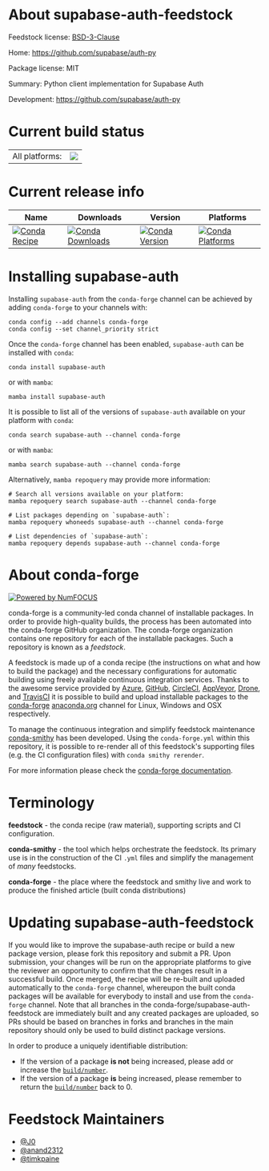 About supabase-auth-feedstock
=============================

Feedstock license: [BSD-3-Clause](https://github.com/conda-forge/supabase-auth-feedstock/blob/main/LICENSE.txt)

Home: https://github.com/supabase/auth-py

Package license: MIT

Summary: Python client implementation for Supabase Auth

Development: https://github.com/supabase/auth-py

Current build status
====================


<table><tr><td>All platforms:</td>
    <td>
      <a href="https://dev.azure.com/conda-forge/feedstock-builds/_build/latest?definitionId=26401&branchName=main">
        <img src="https://dev.azure.com/conda-forge/feedstock-builds/_apis/build/status/supabase-auth-feedstock?branchName=main">
      </a>
    </td>
  </tr>
</table>

Current release info
====================

| Name | Downloads | Version | Platforms |
| --- | --- | --- | --- |
| [![Conda Recipe](https://img.shields.io/badge/recipe-supabase--auth-green.svg)](https://anaconda.org/conda-forge/supabase-auth) | [![Conda Downloads](https://img.shields.io/conda/dn/conda-forge/supabase-auth.svg)](https://anaconda.org/conda-forge/supabase-auth) | [![Conda Version](https://img.shields.io/conda/vn/conda-forge/supabase-auth.svg)](https://anaconda.org/conda-forge/supabase-auth) | [![Conda Platforms](https://img.shields.io/conda/pn/conda-forge/supabase-auth.svg)](https://anaconda.org/conda-forge/supabase-auth) |

Installing supabase-auth
========================

Installing `supabase-auth` from the `conda-forge` channel can be achieved by adding `conda-forge` to your channels with:

```
conda config --add channels conda-forge
conda config --set channel_priority strict
```

Once the `conda-forge` channel has been enabled, `supabase-auth` can be installed with `conda`:

```
conda install supabase-auth
```

or with `mamba`:

```
mamba install supabase-auth
```

It is possible to list all of the versions of `supabase-auth` available on your platform with `conda`:

```
conda search supabase-auth --channel conda-forge
```

or with `mamba`:

```
mamba search supabase-auth --channel conda-forge
```

Alternatively, `mamba repoquery` may provide more information:

```
# Search all versions available on your platform:
mamba repoquery search supabase-auth --channel conda-forge

# List packages depending on `supabase-auth`:
mamba repoquery whoneeds supabase-auth --channel conda-forge

# List dependencies of `supabase-auth`:
mamba repoquery depends supabase-auth --channel conda-forge
```


About conda-forge
=================

[![Powered by
NumFOCUS](https://img.shields.io/badge/powered%20by-NumFOCUS-orange.svg?style=flat&colorA=E1523D&colorB=007D8A)](https://numfocus.org)

conda-forge is a community-led conda channel of installable packages.
In order to provide high-quality builds, the process has been automated into the
conda-forge GitHub organization. The conda-forge organization contains one repository
for each of the installable packages. Such a repository is known as a *feedstock*.

A feedstock is made up of a conda recipe (the instructions on what and how to build
the package) and the necessary configurations for automatic building using freely
available continuous integration services. Thanks to the awesome service provided by
[Azure](https://azure.microsoft.com/en-us/services/devops/), [GitHub](https://github.com/),
[CircleCI](https://circleci.com/), [AppVeyor](https://www.appveyor.com/),
[Drone](https://cloud.drone.io/welcome), and [TravisCI](https://travis-ci.com/)
it is possible to build and upload installable packages to the
[conda-forge](https://anaconda.org/conda-forge) [anaconda.org](https://anaconda.org/)
channel for Linux, Windows and OSX respectively.

To manage the continuous integration and simplify feedstock maintenance
[conda-smithy](https://github.com/conda-forge/conda-smithy) has been developed.
Using the ``conda-forge.yml`` within this repository, it is possible to re-render all of
this feedstock's supporting files (e.g. the CI configuration files) with ``conda smithy rerender``.

For more information please check the [conda-forge documentation](https://conda-forge.org/docs/).

Terminology
===========

**feedstock** - the conda recipe (raw material), supporting scripts and CI configuration.

**conda-smithy** - the tool which helps orchestrate the feedstock.
                   Its primary use is in the construction of the CI ``.yml`` files
                   and simplify the management of *many* feedstocks.

**conda-forge** - the place where the feedstock and smithy live and work to
                  produce the finished article (built conda distributions)


Updating supabase-auth-feedstock
================================

If you would like to improve the supabase-auth recipe or build a new
package version, please fork this repository and submit a PR. Upon submission,
your changes will be run on the appropriate platforms to give the reviewer an
opportunity to confirm that the changes result in a successful build. Once
merged, the recipe will be re-built and uploaded automatically to the
`conda-forge` channel, whereupon the built conda packages will be available for
everybody to install and use from the `conda-forge` channel.
Note that all branches in the conda-forge/supabase-auth-feedstock are
immediately built and any created packages are uploaded, so PRs should be based
on branches in forks and branches in the main repository should only be used to
build distinct package versions.

In order to produce a uniquely identifiable distribution:
 * If the version of a package **is not** being increased, please add or increase
   the [``build/number``](https://docs.conda.io/projects/conda-build/en/latest/resources/define-metadata.html#build-number-and-string).
 * If the version of a package **is** being increased, please remember to return
   the [``build/number``](https://docs.conda.io/projects/conda-build/en/latest/resources/define-metadata.html#build-number-and-string)
   back to 0.

Feedstock Maintainers
=====================

* [@J0](https://github.com/J0/)
* [@anand2312](https://github.com/anand2312/)
* [@timkpaine](https://github.com/timkpaine/)

